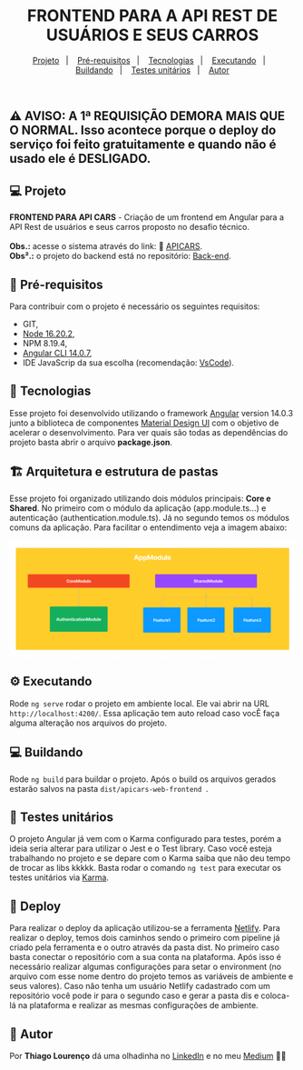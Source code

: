 <h1 align="center">
    FRONTEND PARA A API REST DE USUÁRIOS E SEUS CARROS
</h1>

<p align="center">
  <a href="#-projeto">Projeto</a>&nbsp;&nbsp;&nbsp;|&nbsp;&nbsp;&nbsp;
  <a href="#-pré-requisitos">Pré-requisitos</a>&nbsp;&nbsp;&nbsp;|&nbsp;&nbsp;&nbsp;
  <a href="#-tecnologias">Tecnologias</a>&nbsp;&nbsp;&nbsp;|&nbsp;&nbsp;&nbsp;
  <a href="#-executando">Executando</a>&nbsp;&nbsp;&nbsp;|&nbsp;&nbsp;&nbsp;
  <a href="#-buildando">Buildando</a>&nbsp;&nbsp;&nbsp;|&nbsp;&nbsp;&nbsp;
  <a href="#-testes-unitários">Testes unitários</a>&nbsp;&nbsp;&nbsp;|&nbsp;&nbsp;&nbsp;
  <a href="#-autor">Autor</a>
</p>

<br>

## ⚠️ AVISO: A 1ª REQUISIÇÃO DEMORA MAIS QUE O NORMAL. Isso acontece porque o deploy do serviço foi feito gratuitamente e quando não é usado ele é **DESLIGADO**.

## 💻 Projeto

**FRONTEND PARA API CARS** - Criação de um frontend em Angular para a API Rest de usuários e seus carros proposto no desafio técnico.
<br/>
<br/>
**Obs.:** acesse o sistema através do link: 🚗 [APICARS](https://apicars.netlify.app).
<br/>
**Obs².:** o projeto do backend está no repositório: [Back-end](https://github.com/thiiagolourenco/apicars-web-backend).

## 📝 Pré-requisitos

Para contribuir com o projeto é necessário os seguintes requisitos:

- GIT,
- [Node 16.20.2](https://nodejs.org/en/download/current),
- NPM 8.19.4,
- [Angular CLI 14.0.7](https://angular.io/cli),
- IDE JavaScrip da sua escolha (recomendação: [VsCode](https://code.visualstudio.com/)).

## 🚀 Tecnologias

Esse projeto foi desenvolvido utilizando o framework [Angular](https://github.com/angular/angular-cli) version 14.0.3 junto a biblioteca de componentes [Material Design UI](https://material.angular.io/) com o objetivo de acelerar o desenvolvimento. Para ver quais são todas as dependências do projeto basta abrir o arquivo **package.json**.

## 🏗️ Arquitetura e estrutura de pastas

Esse projeto foi organizado utilizando dois módulos principais: **Core e Shared**. No primeiro com o módulo da aplicação (app.module.ts...) e autenticação (authentication.module.ts). Já no segundo temos os módulos comuns da aplicação. Para facilitar o entendimento veja a imagem abaixo:
<div style="display:flex;align-items:center;">
    <img src="/src/assets/architecture.png" title="Architecture" alt="Project architecture" width="560px" />
</div>

## ⚙️ Executando

Rode `ng serve` rodar o projeto em ambiente local. Ele vai abrir na URL `http://localhost:4200/`. Essa aplicação tem auto reload caso vocÊ faça alguma alteração nos arquivos do projeto.

## 💻 Buildando

Rode `ng build` para buildar o projeto. Após o build os arquivos gerados estarão salvos na pasta `dist/apicars-web-frontend
`.

## 🐞 Testes unitários

O projeto Angular já vem com o Karma configurado para testes, porém a ideia seria alterar para utilizar o Jest e o Test library. Caso você esteja trabalhando no projeto e se depare com o Karma saiba que não deu tempo de trocar as libs kkkkk. Basta rodar o comando `ng test` para executar os testes unitários via [Karma](https://karma-runner.github.io).

## 🧗 Deploy

Para realizar o deploy da aplicação utilizou-se a ferramenta [Netlify](https://app.netlify.com/). Para realizar o deploy, temos dois caminhos sendo o primeiro com pipeline já criado pela ferramenta e o outro através da pasta dist. No primeiro caso basta conectar o repositório com a sua conta na plataforma. Após isso é necessário realizar algumas configurações para setar o environment (no arquivo com esse nome dentro do projeto temos as variáveis de ambiente e seus valores). Caso não tenha um usuário Netlify cadastrado com um repositório você pode ir para o segundo caso e gerar a pasta dis e coloca-lá na plataforma e realizar as mesmas configurações de ambiente.

## 📝 Autor

Por **Thiago Lourenço** dá uma olhadinha no [LinkedIn](https://www.linkedin.com/in/thiiagolourenco) e no meu [Medium](https://thiiagolourenco.medium.com/) ✌🏽 

